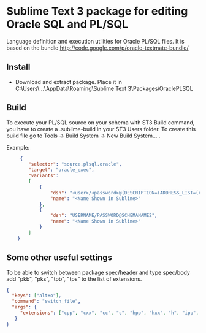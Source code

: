 # Sublime Text 3 package for editing Oracle SQL and PL/SQL

Language definition and execution utilities for Oracle PL/SQL files.
It is based on the bundle http://code.google.com/p/oracle-textmate-bundle/ 

## Install
- Download and extract package. Place it in C:\\Users\\...\\AppData\\Roaming\\Sublime Text 3\\Packages\\OraclePLSQL

## Build
To execute your PL/SQL source on your schema with ST3 Build command, you have to create a .sublime-build in your ST3 Users folder.
To create this build file go to Tools -> Build System -> New Build System... .

Example:

```json
     {
        "selector": "source.plsql.oracle",
        "target": "oracle_exec",
        "variants":
        [
            {
                "dsn": "<user>/<password>@(DESCRIPTION=(ADDRESS_LIST=(ADDRESS=(PROTOCOL=TCP)(HOST=<host>)(PORT=1521)))(CONNECT_DATA=(SID=<sid>)))",
                "name": "<Name Shown in Sublime>"
            },
            {
                "dsn": "USERNAME/PASSWORD@SCHEMANAME2",
                "name": "<Name Shown in Sublime>"
            }
        ]
    }
```

## Some other useful settings
To be able to switch between package spec/header and type spec/body add "pkb", "pks", "tpb", "tps" to the list of extensions.

```json
{ 
  "keys": ["alt+o"], 
  "command": "switch_file", 
  "args": {
     "extensions": ["cpp", "cxx", "cc", "c", "hpp", "hxx", "h", "ipp", "inl", "m", "mm", "pkb", "pks", "tpb", "tps"]
   } 
}
```


